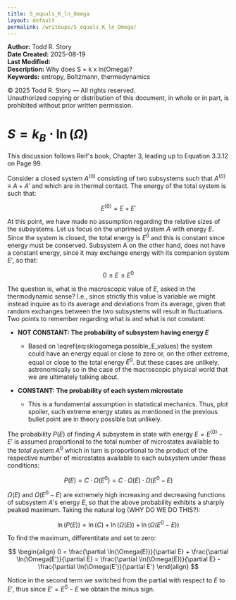 ```yaml
---
title: S_equals_K_ln_Omega
layout: default
permalink: /writeups/S_equals_K_ln_Omega/
---
```


**Author:** Todd R. Story  
**Date Created:** 2025-08-19  
**Last Modified:**   
**Description:** Why does S = k x ln(Omega)?    
**Keywords:** entropy, Boltzmann, thermodynamics

© 2025 Todd R. Story — All rights reserved.  
Unauthorized copying or distribution of this document, in whole or in part, is prohibited without prior written permission.

# $S=k_{B}\cdot \ln(\Omega)$

This discussion follows Reif's book, Chapter 3, leading up to Equation 3.3.12 on Page 99.  

Consider a closed system $A^{(0)}$ consisting of two subsystems such that $A^{(0)} \equiv A+A'$ and which are in thermal contact.  The energy of the total system is such that:

$$
E^{(0)} = E+E'
$$

At this point, we have made no assumption regarding the relative sizes of the subsystems.  Let us focus on the unprimed system $A$ with energy $E$.  Since the system is closed, the total energy is $E^{0}$ and this is constant since energy must be conserved.  Subsystem A on the other hand, does not have a constant energy, since it may exchange energy with its companion system $E'$, so that:

$$
0 \leq E \leq E^{0}
\label{eq:sklogomega:possible_E_values}
$$

The question is, what is the macroscopic value of $E$, asked in the thermodynamic sense?  I.e., since strictly this value is variable we might instead inquire as to its average and deviations from its average, given that random exchanges between the two subsystems will result in fluctuations.  Two points to remember regarding what is and what is not constant:

* **NOT CONSTANT: The probability of subsystem having energy $E$**
  - Based on \eqref{eq:sklogomega:possible_E_values} the system could have an energy equal or close to zero or, on the other extreme, equal or close to the total energy $E^{0}$.  But these cases are unlikely, astronomically so in the case of the macroscopic physical world that we are ultimately talking about.  

* **CONSTANT: The probability of each system microstate**
  - This is a fundamental assumption in statistical mechanics. Thus, plot spoiler, such extreme energy states as mentioned in the previous bullet point are in theory possible but unlikely.  

The probability $P(E)$ of finding $A$ subsystem in state with energy $E=E^{(0)}-E'$ is assumed proportional to the total number of microstates available to the *total system* $A^{0}$ which in turn is proportional to the product of the respective number of microstates available to each subsystem under these conditions:

$$
P(E) = C\cdot \Omega(E^{0}) = C\cdot \Omega(E) \cdot \Omega(E^{0}-E)
$$  

$\Omega(E)$ and $\Omega(E^{0}-E)$ are extremely high increasing and decreasing functions of subsystem $A$'s energy $E$, so that the above probability exhibits a sharply peaked maximum.  Taking the natural log (WHY DO WE DO THIS?):

$$
\ln(P(E)) = \ln(C) + \ln(\Omega(E)) + \ln(\Omega(E^{0}-E))
$$  

To find the maximum, differentitate and set to zero:

$$
\begin{align}
0 = \frac{\partial \ln(\Omega(E))}{\partial E} + \frac{\partial \ln(\Omega(E')}{\partial E} =  \frac{\partial \ln(\Omega(E))}{\partial E} - \frac{\partial \ln(\Omega(E')}{\partial E'}
\end{align}
$$

Notice in the second term we switched from the partial with respect to $E$ to $E'$, thus since $E'=E^{0}-E$ we obtain the minus sign.  